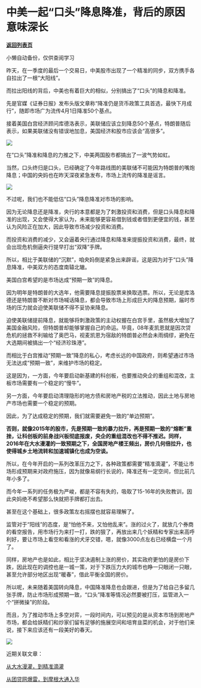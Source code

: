 # 中美一起“口头”降息降准，背后的原因意味深长

[**返回列表页**](/gzh/政事堂2019)

小懒自动备份，仅供查阅学习

  

昨天，在一季度的最后一个交易日，中美股市出现了一个精准的同步，双方携手各自拉出了一根“大阳线”。  

  

而拉出阳线的背后，中美也有着巨大的相似，分别搞出了“口头”的降息和降准。

  

先是官媒《证券日报》发布头版文章称“降准仍是货币政策工具首选，最快下月成行”，随即市场广为流传4月1日降准50个基点。

  

接着美国白宫经济顾问库德洛表示，美联储应该立刻降息50个基点，特朗普随后表示，如果美联储没有错误地加息，美国经济和股市应该会“高很多”。

  

![](https://mmbiz.qpic.cn/mmbiz_jpg/rxhS23yu8cPjGpFlB61489U3aibszIRL2SLWwNFnsToOLBNIvb6WcVvOFtPfXIJDkjPCWOpdZlQW4fic4IxowyFw/640?wx_fmt=jpeg)

  

在“口头”降准和降息的力推之下，中美两国股市都搞出了一波气势如虹。

  

当然，口头终归是口头，已经确定了今年路线图的美联储不可能因为特朗普的嘴炮降息；中国的央妈也在昨天深夜紧急发布，市场上流传的降准是谣言。

  

![](https://mmbiz.qpic.cn/mmbiz_jpg/rxhS23yu8cPjGpFlB61489U3aibszIRL2o69oAsbqqBwsg6xwe1Uy58WhKOtjxIp6PJib8DtpVoblYeFeGUBSDCA/640?wx_fmt=jpeg)

  

不过呢，我们也不能低估“口头”降息降准对市场的影响。

  

因为无论降息还是降准，央行的本意都是为了刺激投资和消费，但是口头降息和降准的出现，又会使得大家认为，未来能够更容易借到钱或者借到更便宜的钱，甚至认为风险正在加大，因此导致市场减少投资和消费。

  

而投资和消费的减少，又会逼着央行通过降息和降准来提振投资和消费，最终，就会出现危机倒逼央行提早打出“双降”手牌。

  

所以，相比于美联储的“沉默”，咱央妈倒是紧急出来辟谣，这是因为对于“口头”降息降准，中美双方的态度南辕北辙。

  

  

美国白宫希望的是市场达成“预期一致”的降息。

  

因为明年是特朗普的大选年，他需要降息提振股票来换取选票。所以，无论是库洛德还是特朗普不断对市场喊话降息，都会导致市场上形成巨大的降息预期，届时市场的压力就会迫使美联储不得不妥协来降息。

  

迫使美联储提前降息，就能够将刺激政策的主动权握在白宫手里，虽然极大增加了美国金融风险，但特朗普却能够掌握自己的命运。毕竟，08年麦凯恩就是因次贷危机的拯救不利输给了奥巴马，视麦凯恩为宿敌的特朗普必然会未雨绸缪，避免在大选期间被搞出一个“经济珍珠港”。

  

  

而相比于白宫推动“预期一致”降息的私心，考虑长远的中国政府，则希望通过市场无法达成“预期一致”，来维护市场的稳定。

  

这是因为，一方面，今年要启动新基建的科创板，也要推动央企的重组和混改，主板市场需要有一个稳定的“慢牛”。  

  

另一方面，今年要启动清理隐形的地方债和房地产税的立法推动，因此土地与房地产市场也需要一个稳定的预期。

  

因此，为了达成稳定的预期，我们就需要避免一致的“单边预期”。

  

**否则，就像2015年的股市，先是预期一致的暴力拉升，再是预期一致的“熔断”重挫，让科创板的前身战兴板彻底报废，央企的重组混改也不得不推迟。同样，2016年在大水漫灌的一致预期之下，全国房地产楼王频出，房价几何倍拉升，也使得城乡土地流转和加速城镇化也成为空谈。**

  

所以，在今年开启的一系列改革压力之下，各种政策都需要“精准滴灌”，不能让市场形成预期来对政府施压，因为就像易纲行长说的，降准还有一定空间，但比前几年小多了。

  

而今年一系列的任务极为严峻，都是不容有失的，吸取了15-16年的失败教训，因此央妈绝不希望那么快就把手牌都打出去。

  

甚至在这个基础上，很多政策左右摇摆也就容易理解了。

  

监管对于“阳线”的态度，是“怕他不来，又怕他乱来”。涨的过火了，就放几个券商的看空报告，用市场行为来打一打，跌的狠了，再放出来几个妖精和专家出来高呼利好，要让市场上看空和看涨的犬牙交错，嗯，就像3000点左右已经横盘一个月了。

  

同样，房地产也是如此，相比于坚决遏制上涨的房价，其实政府更怕的是房价下跌，因此现在的调控也是一城一策，对于下跌压力大的城市也睁一只眼闭一只眼，甚至允许部分地区出现“暖春”，借此平衡全国的房价。

  

所以呢，未来随着美国转向降息，中国降准降息也会跟进，但是为了给自己多留几张手牌，防止市场形成预期一致，“口头”降准等情况必然要被打压，监管进入一个“拼微操”的阶段。  

  

而且，为了推动市场上多空对弈，一段时间内，可以预见的是从资本市场到房地产市场，都会给妖精们和炒家们留有足够的施展空间和培育韭菜的机会，对于他们来说，接下来应该还有一段美好的春天。

  

![](https://mmbiz.qpic.cn/mmbiz_png/rxhS23yu8cOa3WzSVyzFr2zqIic5SRr9nkeZJ7icZsu1JBsCHVc0zj7vpfwiao9gK9rubXEIS92WwwPib1e6ISZP7g/640?wx_fmt=png)

  

近期关联文章：

[从大水漫灌，到精准滴灌](http://mp.weixin.qq.com/s?__biz=MzAwMzU1ODAwOQ==&mid=2650330775&idx=2&sn=d104a9bcaca6778606a615bfabc89dff&chksm=83352981b442a097de6e673090e837bd2bd4ea9d66e77c29804029001559139010392690abe3&scene=21#wechat_redirect)  

[从团贷网爆雷，到摩根大通入华](http://mp.weixin.qq.com/s?__biz=MzAwMzU1ODAwOQ==&mid=2650330788&idx=1&sn=f4b67cf16adfca2453fd331325ec99cc&chksm=833529b2b442a0a4309e1e6f3887ca31e09e42a94f64e672dd7a3e154ceabefb22419f0e49e5&scene=21#wechat_redirect)  

